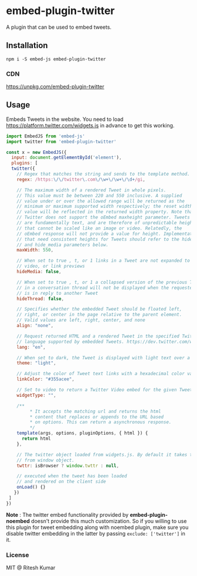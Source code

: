 # embed-plugin-twitter

A plugin that can be used to embed tweets.

## Installation
```
npm i -S embed-js embed-plugin-twitter
```

### CDN

https://unpkg.com/embed-plugin-twitter

## Usage
Embeds Tweets in the website. You need to load https://platform.twitter.com/widgets.js in advance to get this working.

```js
import EmbedJS from 'embed-js'
import twitter from 'embed-plugin-twitter'

const x = new EmbedJS({
  input: document.getElementById('element'),
  plugins: [
  twitter({
    // Regex that matches the string and sends to the template method.
    regex: /https:\/\/twitter\.com\/\w+\/\w+\/\d+/gi,

    // The maximum width of a rendered Tweet in whole pixels.
    // This value must be between 220 and 550 inclusive. A supplied
    // value under or over the allowed range will be returned as the
    // minimum or maximum supported width respectively; the reset width
    // value will be reflected in the returned width property. Note that
    // Twitter does not support the oEmbed maxheight parameter. Tweets
    // are fundamentally text, and are therefore of unpredictable height
    // that cannot be scaled like an image or video. Relatedly, the
    // oEmbed response will not provide a value for height. Implementations
    // that need consistent heights for Tweets should refer to the hide_thread
    // and hide_media parameters below.
    maxWidth: 550,

    // When set to true , t, or 1 links in a Tweet are not expanded to photo,
    // video, or link previews
    hideMedia: false,

    // When set to true , t, or 1 a collapsed version of the previous Tweet
    // in a conversation thread will not be displayed when the requested Tweet
    // is in reply to another Tweet
    hideThread: false,

    // Specifies whether the embedded Tweet should be floated left,
    // right, or center in the page relative to the parent element.
    // Valid values are left, right, center, and none
    align: "none",

    // Request returned HTML and a rendered Tweet in the specified Twitter
    // language supported by embedded Tweets. https://dev.twitter.com/web/overview/languages
    lang: "en",

    // When set to dark, the Tweet is displayed with light text over a dark background
    theme: "light",

    // Adjust the color of Tweet text links with a hexadecimal color value
    linkColor: "#355acee",

    // Set to video to return a Twitter Video embed for the given Tweet
    widgetType: "",

    /**
		 * It accepts the matching url and returns the html
		 * content that replaces or appends to the URL based
		 * on options. This can return a asynchronous response.
		 */
    template(args, options, pluginOptions, { html }) {
      return html
    },

    // The twitter object loaded from widgets.js. By default it takes twttr
    // from window object.
    twttr: isBrowser ? window.twttr : null,

    // executed when the tweet has been loaded
    // and rendered on the client side
    onLoad() {}
   })
 ]
})
```

**Note** : The twitter embed functionality provided by **embed-plugin-noembed** doesn't provide this much customization. So if you willing to use this plugin for tweet embedding along with noembed plugin, make sure you disable twitter embedding in the latter by passing `exclude: ['twitter']` in it.

### License
MIT @ Ritesh Kumar